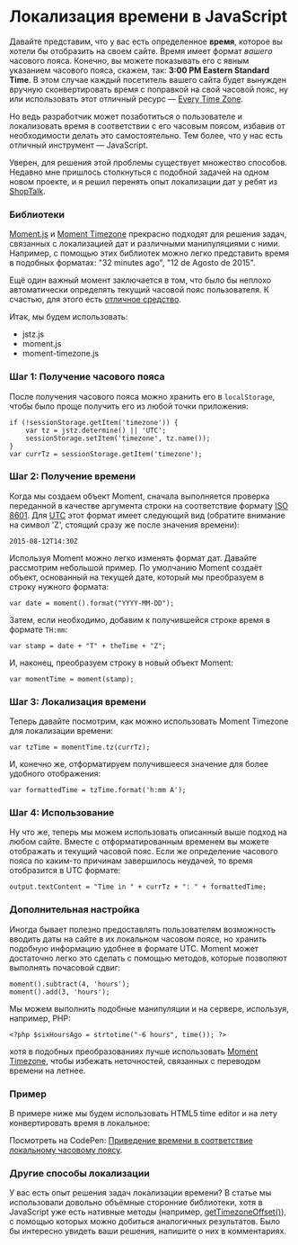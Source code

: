 # Локализация времени в JavaScript

Давайте представим, что у вас есть определенное **время**, которое вы хотели бы отобразить на своем сайте. Время имеет формат *вашего* часового пояса. Конечно, вы можете показывать его с явным указанием часового пояса, скажем, так: **3:00 PM Eastern Standard Time**. В этом случае каждый посетитель вашего сайта будет вынужден вручную сконвертировать время с поправкой на свой часовой пояс, ну или использовать этот отличный ресурс — [Every Time Zone][1].

Но ведь разработчик может позаботиться о пользователе и локализовать время в соответствии с его часовым поясом, избавив от необходимости делать это самостоятельно. Тем более, что у нас есть отличный инструмент — JavaScript.

Уверен, для решения этой проблемы существует множество способов. Недавно мне пришлось столкнуться с подобной задачей на одном новом проекте, и я решил перенять опыт локализации дат у ребят из [ShopTalk][2].


### Библиотеки

[Moment.js][3] и [Moment Timezone][4] прекрасно подходят для решения задач, связанных с локализацией дат и различными манипуляциями с ними. Например, с помощью этих библиотек можно легко представить время в подобных форматах: "32 minutes ago", "12 de Agosto de 2015".

Ещё один важный момент заключается в том, что было бы неплохо автоматически определять текущий часовой пояс пользователя. К счастью, для этого есть [отличное средство][5].

Итак, мы будем использовать:

* jstz.js
* moment.js
* moment-timezone.js


### Шаг 1: Получение часового пояса 

После получения часового пояса можно хранить его в `localStorage`, чтобы было проще получить его из любой точки приложения:

    if (!sessionStorage.getItem('timezone')) {
        var tz = jstz.determine() || 'UTC';
        sessionStorage.setItem('timezone', tz.name());
    }
    var currTz = sessionStorage.getItem('timezone');


### Шаг 2: Получение времени

Когда мы создаем объект Moment, сначала выполняется проверка переданной в качестве аргумента строки на соответствие формату [ISO 8601][9]. Для [UTC][6] этот формат имеет следующий вид (обратите внимание на символ 'Z', стоящий сразу же после значения времени):

    2015-08-12T14:30Z

Используя Moment можно легко изменять формат дат. Давайте рассмотрим небольшой пример. По умолчанию Moment создаёт объект, основанный на текущей дате, который мы преобразуем в строку нужного формата:

    var date = moment().format("YYYY-MM-DD");
    
Затем, если необходимо, добавим к получившейся строке время в формате `TH:mm`:

    var stamp = date + "T" + theTime + "Z";

И, наконец, преобразуем строку в новый объект Moment:

    var momentTime = moment(stamp);


### Шаг 3: Локализация времени

Теперь давайте посмотрим, как можно использовать Moment Timezone для локализации времени:

    var tzTime = momentTime.tz(currTz);
    
И, конечно же, отформатируем получившееся значение для более удобного отображения:

    var formattedTime = tzTime.format('h:mm A');


### Шаг 4: Использование

Ну что же, теперь мы можем использовать описанный выше подход на любом сайте. Вместе с отформатированным временем вы можете отображать и текущий часовой пояс. Если же определение часового пояса по каким-то причинам завершилось неудачей, то время отобразится в UTC формате:

    output.textContent = "Time in " + currTz + ": " + formattedTime;


### Дополнительная настройка

Иногда бывает полезно предоставлять пользователям возможность вводить даты на сайте в их локальном часовом поясе, но хранить подобную информацию удобнее в формате UTC. Moment может достаточно легко это сделать с помощью методов, которые позволяют выполнять почасовой сдвиг:

    moment().subtract(4, 'hours');
    moment().add(3, 'hours');
    
Мы можем выполнить подобные манипуляции и на сервере, используя, например, PHP:

    <?php $sixHoursAgo = strtotime("-6 hours", time()); ?>
    
хотя в подобных преобразованиях лучше использовать [Moment Timezone][7], чтобы избежать неточностей, связанных с переводом времени на летнее. 


### Пример

В примере ниже мы будем использовать HTML5 time editor и на лету конвертировать время в локальное:

<p data-height="268" data-theme-id="0" data-slug-hash="YwvvrP" data-default-tab="result" data-user="FMRobot" class='codepen'>Посмотреть на CodePen: <a href='http://codepen.io/FMRobot/pen/YwvvrP/'>Приведение времени в соответствие локальному часовому поясу</a>.</p>

    
### Другие способы локализации

У вас есть опыт решения задач локализации времени? В статье мы использовали довольно объёмные сторонние библиотеки, хотя в JavaScript уже есть нативные методы (например, [getTimezoneOffset()][8]), с помощью которых можно добиться аналогичных результатов. Было бы интересно увидеть ваши решения, напишите о них в комментариях.


 [1]: http://everytimezone.com/
 [2]: http://shoptalkshow.com/
 [3]: http://momentjs.com/
 [4]: http://momentjs.com/timezone/
 [5]: https://bitbucket.org/pellepim/jstimezonedetect
 [6]: https://en.wikipedia.org/wiki/Coordinated_Universal_Time
 [7]: http://momentjs.com/timezone/
 [8]: https://developer.mozilla.org/en-US/docs/Web/JavaScript/Reference/Global_Objects/Date/getTimezoneOffset
 [9]: https://en.wikipedia.org/wiki/ISO_8601
